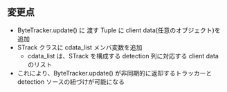 ## 変更点

- ByteTracker.update() に 渡す Tuple に client data(任意のオブジェクト)を追加
- STrack クラスに cdata_list メンバ変数を追加
  - cdata_list は、STrack を構成する detection 列に対応する client data のリスト
- これにより、ByteTracker.update() が非同期的に返却するトラッカーと detection ソースの紐づけが可能になる

